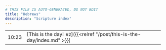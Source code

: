 ```yaml
---
# THIS FILE IS AUTO-GENERATED, DO NOT EDIT
title: "Hebrews"
description: "Scripture index"
---
```


|  |  |
| --- | --- |
| 10:23 | [This is the day!<span style="font-size:smaller; padding-left:0.5em;">#2</span>]({{<relref "/post/this-is-the-day/index.md" >}}) |
